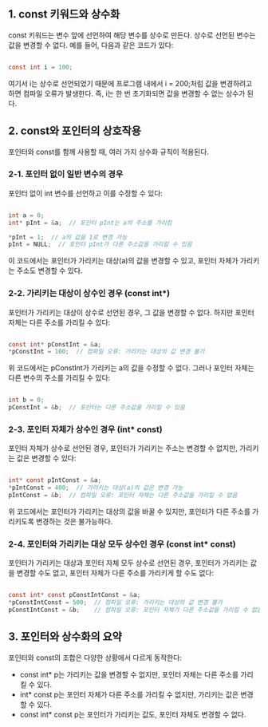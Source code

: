 ## 1. const 키워드와 상수화

const 키워드는 변수 앞에 선언하여 해당 변수를 상수로 만든다. 상수로 선언된 변수는 값을 변경할 수 없다. 예를 들어, 다음과 같은 코드가 있다:

```c

const int i = 100;
```

여기서 i는 상수로 선언되었기 때문에 프로그램 내에서 i = 200;처럼 값을 변경하려고 하면 컴파일 오류가 발생한다. 즉, i는 한 번 초기화되면 값을 변경할 수 없는 상수가 된다.

## 2. const와 포인터의 상호작용

포인터와 const를 함께 사용할 때, 여러 가지 상수화 규칙이 적용된다.

### 2-1. 포인터 없이 일반 변수의 경우

포인터 없이 int 변수를 선언하고 이를 수정할 수 있다:

```c

int a = 0;
int* pInt = &a;  // 포인터 pInt는 a의 주소를 가리킴

*pInt = 1;  // a의 값을 1로 변경 가능
pInt = NULL;  // 포인터 pInt가 다른 주소값을 가리킬 수 있음
```

이 코드에서는 포인터가 가리키는 대상(a)의 값을 변경할 수 있고, 포인터 자체가 가리키는 주소도 변경할 수 있다.

### 2-2. 가리키는 대상이 상수인 경우 (const int\*)

포인터가 가리키는 대상이 상수로 선언된 경우, 그 값을 변경할 수 없다. 하지만 포인터 자체는 다른 주소를 가리킬 수 있다:

```c

const int* pConstInt = &a;
*pConstInt = 100;  // 컴파일 오류: 가리키는 대상의 값 변경 불가
```

위 코드에서는 pConstInt가 가리키는 a의 값을 수정할 수 없다. 그러나 포인터 자체는 다른 변수의 주소를 가리킬 수 있다:

```c

int b = 0;
pConstInt = &b;  // 포인터는 다른 주소값을 가리킬 수 있음
```

### 2-3. 포인터 자체가 상수인 경우 (int\* const)

포인터 자체가 상수로 선언된 경우, 포인터가 가리키는 주소는 변경할 수 없지만, 가리키는 값은 변경할 수 있다:

```c

int* const pIntConst = &a;
*pIntConst = 400;  // 가리키는 대상(a)의 값은 변경 가능
pIntConst = &b;  // 컴파일 오류: 포인터 자체는 다른 주소값을 가리킬 수 없음
```

위 코드에서는 포인터가 가리키는 대상의 값을 바꿀 수 있지만, 포인터가 다른 주소를 가리키도록 변경하는 것은 불가능하다.

### 2-4. 포인터와 가리키는 대상 모두 상수인 경우 (const int\* const)

포인터가 가리키는 대상과 포인터 자체 모두 상수로 선언된 경우, 포인터가 가리키는 값을 변경할 수도 없고, 포인터 자체가 다른 주소를 가리키게 할 수도 없다:

```c

const int* const pConstIntConst = &a;
*pConstIntConst = 500;  // 컴파일 오류: 가리키는 대상의 값 변경 불가
pConstIntConst = &b;    // 컴파일 오류: 포인터 자체가 다른 주소값을 가리킬 수 없음
```

## 3. 포인터와 상수화의 요약

포인터와 const의 조합은 다양한 상황에서 다르게 동작한다:

- const int\* p는 가리키는 값을 변경할 수 없지만, 포인터 자체는 다른 주소를 가리킬 수 있다.
- int\* const p는 포인터 자체가 다른 주소를 가리킬 수 없지만, 가리키는 값은 변경할 수 있다.
- const int\* const p는 포인터가 가리키는 값도, 포인터 자체도 변경할 수 없다.

